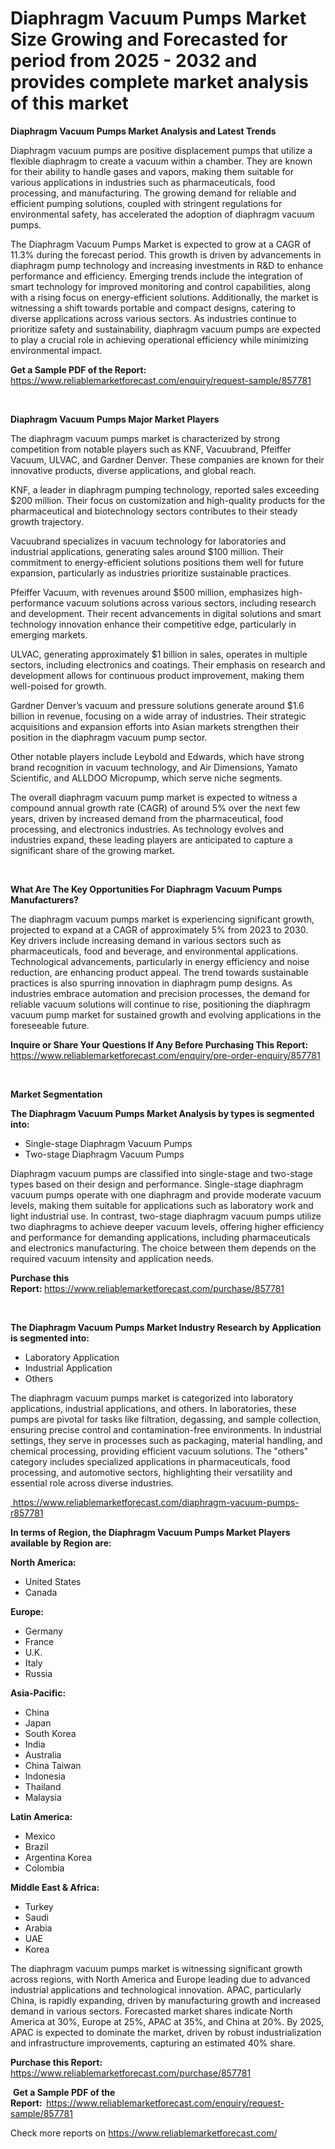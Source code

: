 <p><h1>Diaphragm Vacuum Pumps Market Size Growing and Forecasted for period from 2025 - 2032 and provides complete market analysis of this market</h1></p><p><strong>Diaphragm Vacuum Pumps Market Analysis and Latest Trends</strong></p>
<p><p>Diaphragm vacuum pumps are positive displacement pumps that utilize a flexible diaphragm to create a vacuum within a chamber. They are known for their ability to handle gases and vapors, making them suitable for various applications in industries such as pharmaceuticals, food processing, and manufacturing. The growing demand for reliable and efficient pumping solutions, coupled with stringent regulations for environmental safety, has accelerated the adoption of diaphragm vacuum pumps.</p><p>The Diaphragm Vacuum Pumps Market is expected to grow at a CAGR of 11.3% during the forecast period. This growth is driven by advancements in diaphragm pump technology and increasing investments in R&D to enhance performance and efficiency. Emerging trends include the integration of smart technology for improved monitoring and control capabilities, along with a rising focus on energy-efficient solutions. Additionally, the market is witnessing a shift towards portable and compact designs, catering to diverse applications across various sectors. As industries continue to prioritize safety and sustainability, diaphragm vacuum pumps are expected to play a crucial role in achieving operational efficiency while minimizing environmental impact.</p></p>
<p><strong>Get a Sample PDF of the Report:&nbsp;</strong> <a href="https://www.reliablemarketforecast.com/enquiry/request-sample/857781?utm_campaign=2413&utm_medium=2&utm_source=Github&utm_content=ia&utm_term=09042025&utm_id=diaphragm-vacuum-pumps">https://www.reliablemarketforecast.com/enquiry/request-sample/857781</a></p>
<p>&nbsp;</p>
<p><strong>Diaphragm Vacuum Pumps Major Market Players</strong></p>
<p><p>The diaphragm vacuum pumps market is characterized by strong competition from notable players such as KNF, Vacuubrand, Pfeiffer Vacuum, ULVAC, and Gardner Denver. These companies are known for their innovative products, diverse applications, and global reach.</p><p>KNF, a leader in diaphragm pumping technology, reported sales exceeding $200 million. Their focus on customization and high-quality products for the pharmaceutical and biotechnology sectors contributes to their steady growth trajectory.</p><p>Vacuubrand specializes in vacuum technology for laboratories and industrial applications, generating sales around $100 million. Their commitment to energy-efficient solutions positions them well for future expansion, particularly as industries prioritize sustainable practices.</p><p>Pfeiffer Vacuum, with revenues around $500 million, emphasizes high-performance vacuum solutions across various sectors, including research and development. Their recent advancements in digital solutions and smart technology innovation enhance their competitive edge, particularly in emerging markets.</p><p>ULVAC, generating approximately $1 billion in sales, operates in multiple sectors, including electronics and coatings. Their emphasis on research and development allows for continuous product improvement, making them well-poised for growth.</p><p>Gardner Denver’s vacuum and pressure solutions generate around $1.6 billion in revenue, focusing on a wide array of industries. Their strategic acquisitions and expansion efforts into Asian markets strengthen their position in the diaphragm vacuum pump sector.</p><p>Other notable players include Leybold and Edwards, which have strong brand recognition in vacuum technology, and Air Dimensions, Yamato Scientific, and ALLDOO Micropump, which serve niche segments. </p><p>The overall diaphragm vacuum pump market is expected to witness a compound annual growth rate (CAGR) of around 5% over the next few years, driven by increased demand from the pharmaceutical, food processing, and electronics industries. As technology evolves and industries expand, these leading players are anticipated to capture a significant share of the growing market.</p></p>
<p>&nbsp;</p>
<p><strong>What Are The Key Opportunities For Diaphragm Vacuum Pumps Manufacturers?</strong></p>
<p><p>The diaphragm vacuum pumps market is experiencing significant growth, projected to expand at a CAGR of approximately 5% from 2023 to 2030. Key drivers include increasing demand in various sectors such as pharmaceuticals, food and beverage, and environmental applications. Technological advancements, particularly in energy efficiency and noise reduction, are enhancing product appeal. The trend towards sustainable practices is also spurring innovation in diaphragm pump designs. As industries embrace automation and precision processes, the demand for reliable vacuum solutions will continue to rise, positioning the diaphragm vacuum pump market for sustained growth and evolving applications in the foreseeable future.</p></p>
<p><strong>Inquire or Share Your Questions If Any Before Purchasing This Report:</strong> <a href="https://www.reliablemarketforecast.com/enquiry/pre-order-enquiry/857781?utm_campaign=2413&utm_medium=2&utm_source=Github&utm_content=ia&utm_term=09042025&utm_id=diaphragm-vacuum-pumps">https://www.reliablemarketforecast.com/enquiry/pre-order-enquiry/857781</a></p>
<p>&nbsp;</p>
<p><strong>Market Segmentation</strong></p>
<p><strong>The Diaphragm Vacuum Pumps Market Analysis by types is segmented into:</strong></p>
<p><ul><li>Single-stage Diaphragm Vacuum Pumps</li><li>Two-stage Diaphragm Vacuum Pumps</li></ul></p>
<p><p>Diaphragm vacuum pumps are classified into single-stage and two-stage types based on their design and performance. Single-stage diaphragm vacuum pumps operate with one diaphragm and provide moderate vacuum levels, making them suitable for applications such as laboratory work and light industrial use. In contrast, two-stage diaphragm vacuum pumps utilize two diaphragms to achieve deeper vacuum levels, offering higher efficiency and performance for demanding applications, including pharmaceuticals and electronics manufacturing. The choice between them depends on the required vacuum intensity and application needs.</p></p>
<p><strong>Purchase this Report:&nbsp;</strong><a href="https://www.reliablemarketforecast.com/purchase/857781?utm_campaign=2413&utm_medium=2&utm_source=Github&utm_content=ia&utm_term=09042025&utm_id=diaphragm-vacuum-pumps">https://www.reliablemarketforecast.com/purchase/857781</a></p>
<p>&nbsp;</p>
<p><strong>The Diaphragm Vacuum Pumps Market Industry Research by Application is segmented into:</strong></p>
<p><ul><li>Laboratory Application</li><li>Industrial Application</li><li>Others</li></ul></p>
<p><p>The diaphragm vacuum pumps market is categorized into laboratory applications, industrial applications, and others. In laboratories, these pumps are pivotal for tasks like filtration, degassing, and sample collection, ensuring precise control and contamination-free environments. In industrial settings, they serve in processes such as packaging, material handling, and chemical processing, providing efficient vacuum solutions. The "others" category includes specialized applications in pharmaceuticals, food processing, and automotive sectors, highlighting their versatility and essential role across diverse industries.</p></p>
<p><a href="https://www.reliablemarketforecast.com/diaphragm-vacuum-pumps-r857781?utm_campaign=2413&utm_medium=2&utm_source=Github&utm_content=ia&utm_term=09042025&utm_id=diaphragm-vacuum-pumps">&nbsp;https://www.reliablemarketforecast.com/diaphragm-vacuum-pumps-r857781</a></p>
<p><strong>In terms of Region, the Diaphragm Vacuum Pumps Market Players available by Region are:</strong></p>
<p>
    <p> <strong> North America: </strong>
        <ul>
            <li>United States</li>
            <li>Canada</li>
        </ul>
        </p> 
    <p> <strong> Europe: </strong>
        <ul>
            <li>Germany</li>
            <li>France</li>
            <li>U.K.</li>
            <li>Italy</li>
            <li>Russia</li>
        </ul>
        </p> 
    <p> <strong> Asia-Pacific: </strong>
        <ul>
            <li>China</li>
            <li>Japan</li>
            <li>South Korea</li>
            <li>India</li>
            <li>Australia</li>
            <li>China Taiwan</li>
            <li>Indonesia</li>
            <li>Thailand</li>
            <li>Malaysia</li>
        </ul>
        </p> 
    <p> <strong> Latin America: </strong>
        <ul>
            <li>Mexico</li>
            <li>Brazil</li>
            <li>Argentina Korea</li>
            <li>Colombia</li>
        </ul>
        </p> 
    <p> <strong> Middle East & Africa: </strong>
        <ul>
            <li>Turkey</li>
            <li>Saudi</li>
            <li>Arabia</li>
            <li>UAE</li>
            <li>Korea</li>
        </ul>
    </p>
    </p>
<p><p>The diaphragm vacuum pumps market is witnessing significant growth across regions, with North America and Europe leading due to advanced industrial applications and technological innovation. APAC, particularly China, is rapidly expanding, driven by manufacturing growth and increased demand in various sectors. Forecasted market shares indicate North America at 30%, Europe at 25%, APAC at 35%, and China at 20%. By 2025, APAC is expected to dominate the market, driven by robust industrialization and infrastructure improvements, capturing an estimated 40% share.</p></p>
<p><strong>Purchase this Report: </strong><a href="https://www.reliablemarketforecast.com/purchase/857781?utm_campaign=2413&utm_medium=2&utm_source=Github&utm_content=ia&utm_term=09042025&utm_id=diaphragm-vacuum-pumps">https://www.reliablemarketforecast.com/purchase/857781</a></p>
<p>&nbsp;<strong>Get a Sample PDF of the Report:&nbsp;&nbsp;</strong><a href="https://www.reliablemarketforecast.com/enquiry/request-sample/857781?utm_campaign=2413&utm_medium=2&utm_source=Github&utm_content=ia&utm_term=09042025&utm_id=diaphragm-vacuum-pumps">https://www.reliablemarketforecast.com/enquiry/request-sample/857781</a></p>
<p><strong></strong></p>
<p>Check more reports on <a href="https://www.reliablemarketforecast.com/?utm_campaign=2413&utm_medium=2&utm_source=Github&utm_content=ia&utm_term=09042025&utm_id=diaphragm-vacuum-pumps">https://www.reliablemarketforecast.com/</a></p>